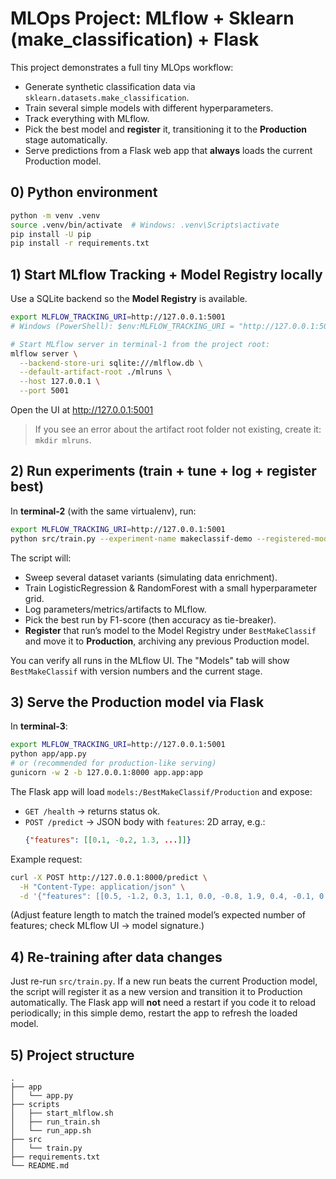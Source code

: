 # MLOps Project: MLflow + Sklearn (make_classification) + Flask

This project demonstrates a full tiny MLOps workflow:
- Generate synthetic classification data via `sklearn.datasets.make_classification`.
- Train several simple models with different hyperparameters.
- Track everything with MLflow.
- Pick the best model and **register** it, transitioning it to the **Production** stage automatically.
- Serve predictions from a Flask web app that **always** loads the current Production model.

## 0) Python environment
```bash
python -m venv .venv
source .venv/bin/activate  # Windows: .venv\Scripts\activate
pip install -U pip
pip install -r requirements.txt
```

## 1) Start MLflow Tracking + Model Registry locally
Use a SQLite backend so the **Model Registry** is available.
```bash
export MLFLOW_TRACKING_URI=http://127.0.0.1:5001
# Windows (PowerShell): $env:MLFLOW_TRACKING_URI = "http://127.0.0.1:5001"

# Start MLflow server in terminal-1 from the project root:
mlflow server \
  --backend-store-uri sqlite:///mlflow.db \
  --default-artifact-root ./mlruns \
  --host 127.0.0.1 \
  --port 5001
```
Open the UI at http://127.0.0.1:5001

> If you see an error about the artifact root folder not existing, create it: `mkdir mlruns`.

## 2) Run experiments (train + tune + log + register best)
In **terminal-2** (with the same virtualenv), run:
```bash
export MLFLOW_TRACKING_URI=http://127.0.0.1:5001
python src/train.py --experiment-name makeclassif-demo --registered-model BestMakeClassif
```
The script will:
- Sweep several dataset variants (simulating data enrichment).
- Train LogisticRegression & RandomForest with a small hyperparameter grid.
- Log parameters/metrics/artifacts to MLflow.
- Pick the best run by F1-score (then accuracy as tie-breaker).
- **Register** that run’s model to the Model Registry under `BestMakeClassif` and move it to **Production**, archiving any previous Production model.

You can verify all runs in the MLflow UI. The "Models" tab will show `BestMakeClassif` with version numbers and the current stage.

## 3) Serve the Production model via Flask
In **terminal-3**:
```bash
export MLFLOW_TRACKING_URI=http://127.0.0.1:5001
python app/app.py
# or (recommended for production-like serving)
gunicorn -w 2 -b 127.0.0.1:8000 app.app:app
```
The Flask app will load `models:/BestMakeClassif/Production` and expose:
- `GET /health` -> returns status ok.
- `POST /predict` -> JSON body with `features`: 2D array, e.g.:
  ```json
  {"features": [[0.1, -0.2, 1.3, ...]]}
  ```

Example request:
```bash
curl -X POST http://127.0.0.1:8000/predict \
  -H "Content-Type: application/json" \
  -d '{"features": [[0.5, -1.2, 0.3, 1.1, 0.0, -0.8, 1.9, 0.4, -0.1, 0.2, 0.7, -1.3, 1.5, 0.6, -0.9, 0.8, -0.4, 0.3, 0.2, -0.5]]]}'
```
(Adjust feature length to match the trained model’s expected number of features; check MLflow UI -> model signature.)

## 4) Re-training after data changes
Just re-run `src/train.py`. If a new run beats the current Production model, the script will register it as a new version and transition it to Production automatically. The Flask app will **not** need a restart if you code it to reload periodically; in this simple demo, restart the app to refresh the loaded model.

## 5) Project structure
```
.
├── app
│   └── app.py
├── scripts
│   ├── start_mlflow.sh
│   ├── run_train.sh
│   └── run_app.sh
├── src
│   └── train.py
├── requirements.txt
└── README.md
```

